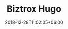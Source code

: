 ---
title: "Biztrox Hugo"
date: 2018-12-28T11:02:05+06:00 
# type dont remove or customize
type : "docs"
---
